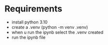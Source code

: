 # Requirements 

- install python 3.10
- create a .venv (python -m venv .venv)
- when u run the ipynb select the .venv created
- run the ipynb file 